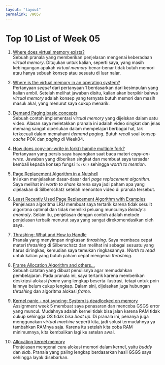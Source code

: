 ```yaml
---
layout: "layout"
permalink: /W05/
---
```


# Top 10 List of Week 05

1. [Where does virtual memory exists?](https://www.quora.com/Where-does-virtual-memory-exists)<br>
Sebuah pranala yang memberikan penjelasan mengenai keberadaan _virtual memory_.
Ditujukan untuk kalian, seperti saya, yang masih kebingungan apakah _virtual memory_ benar-benar tidak butuh memori atau hanya sebuah konsep atau sesuatu di luar nalar.

2. [Where is the virtual memory in an operating system?](https://www.quora.com/Where-is-the-virtual-memory-in-an-operating-system)<br>
Pertanyaan _sequel_ dari pertanyaan 1 berdasarkan dari kesimpulan yang kalian ambil.
Setelah melihat jawaban disitu, kalian akan berpikir bahwa _virtual memory_ adalah konsep yang ternyata butuh memori dan masih masuk akal, yang menurut saya cukup menarik.

3. [Demand Paging basic concepts](https://www.youtube.com/watch?v=3CC7WOwDjac)<br>
Sebuah contoh implementasi _virtual memory_ yang dijelskan dalam satu video.
Alasan saya meletakkan pranala ini adalah video singkat dan jelas memang sangat diperlukan dalam mempelajari berbagai hal, tak terkecuali dalam memahami _demand paging_.
Butuh _recall_ soal konsep _cache_ POK dan _paging_ di Week04.

4. [How does copy-on-write in fork() handle multiple fork?](https://unix.stackexchange.com/questions/58145)<br>
Pertanyaan yang persis saya bayangkan saat baca materi _copy-on-write_.
Jawaban yang diberikan singkat dan membuat saya tersadar kembali kepada konsep fungsi `fork()` sehingga _worth to mention_.

5. [Page Replacement Algorithm in a Nutshell](https://www.youtube.com/watch?v=2XMVk5YA7vA)<br>
Ini akan menjelaskan dasar-dasar dari _page replacement algorithm_.
Saya melihat ini _worth to share_ karena saya jadi paham apa yang dijelaskan di Silberschatz setelah menonton video di pranala tersebut.

6. [Least Recently Used Page Replacement Algorithm with Examples](https://www.youtube.com/watch?v=LCPFjNxQIVU)<br>
Penjelasan algoritma LRU membuat saya tertarik karena tidak sesulit algoritma optimal dan tidak memiliki peluang munculnya _Belady's anomaly_.
Selain itu, penjelasan dengan contoh adalah metode penjelasan terbaik menurut saya yang sangat direkomendasikan oleh saya.

7. [Thrashing: What and How to Handle](https://www.geeksforgeeks.org/techniques-to-handle-thrashing/)<br>
Pranala yang menyimpan ringkasan _thrashing_.
Saya membaca cepat materi _thrashing_ di Silberschatz dan melihat ini sebagai sesuatu yang harus diringkas, kemudian saya temukan ringkasannya.
_Worth to read_ untuk kalian yang butuh paham cepat mengenai _thrashing_.

8. [Frame Allocation Algorithm and others...](https://www.techtud.com/short-notes/virtual-memory-frame-allocation-strategies-used-frame-allocation)<br>
Sebuah catatan yang dibuat penulisnya agar memudahkan pembelajaran.
Pada pranala ini, saya tertarik karena memberikan deskripsi alokasi _frame_ yang lengkap beserta ilustrasi, tetapi untuk poin lainnya belum cukup lengkap.
Dalam sini, dijelaskan juga hubungan _thrashing_ dan algoritma alokasi _frame_.

9. [Kernel panic - not syncing: System is deadlocked on memory](https://unix.stackexchange.com/questions/492667)<br>
Assignment week 5 membuat saya penasaran dan mencoba GSGS error yang muncul.
Mudahnya adalah kernel tidak bisa jalan karena RAM tidak cukup sehingga OS tidak bisa _boot up_.
Di pranala ini, penanya juga menggunakan _virtual machine_ seperti kita, jadi solusi termudahnya ya tambahkan RAMnya saja.
Karena itu setelah kita coba RAM minimumnya, kita kembalikan lagi ke setelan awal.

10. [Allocating kernel memory](https://www.geeksforgeeks.org/operating-system-allocating-kernel-memory-buddy-system-slab-system/)<br>
Penjelasan mengenai cara alokasi memori dalam kernel, yaitu _buddy_ dan _slab_.
Pranala yang paling lengkap berdasarkan hasil GSGS saya sehingga layak disebarkan.
